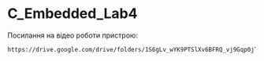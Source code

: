 # C_Embedded_Lab4

Посилання на відео роботи пристрою:
```bash
https://drive.google.com/drive/folders/1S6gLv_wYK9PTSlXv6BFRQ_vj9Gqp0jT1?usp=sharing
```
